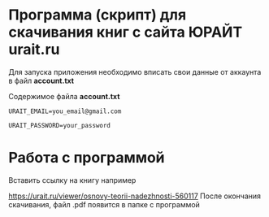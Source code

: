 # Программа (скрипт) для скачивания книг с сайта ЮРАЙТ urait.ru

Для запуска приложения необходимо вписать свои данные от аккаунта в файл **account.txt**

Содержимое файла **account.txt** 

`URAIT_EMAIL=you_email@gmail.com`

`URAIT_PASSWORD=your_password`

# Работа с программой

Вставить ссылку на книгу например

https://urait.ru/viewer/osnovy-teorii-nadezhnosti-560117
После окончания скачивания, файл .pdf появится в папке с программой